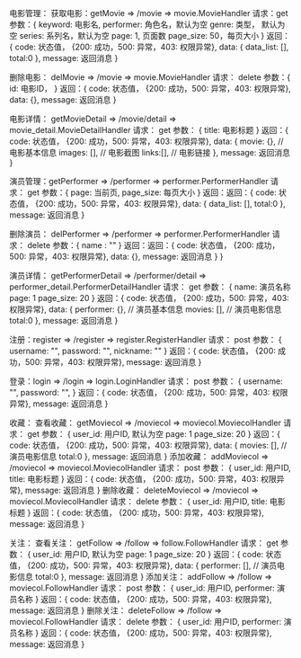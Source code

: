 
电影管理：
获取电影：getMovie		=> 	/movie 			=> movie.MovieHandler
	请求：get
	参数：{
		keyword:  电影名, 
		performer: 角色名，默认为空
		genre: 类型， 默认为空
		series: 系列名，默认为空
		page: 1, 页面数
		page_size: 50，每页大小
	}
	返回：{
		code: 状态值， {200: 成功，500: 异常，403: 权限异常},
		data: {
			data_list: [],
			total:0
		},
		message: 返回消息
	}

删除电影： delMovie		=>	/movie 			=> movie.MovieHandler
	请求： delete
	参数：{
		id: 电影ID，
	}
	返回：{
		code: 状态值， {200: 成功，500: 异常，403: 权限异常},
		data: {},
		message: 返回消息
	}
	
电影详情： getMovieDetail 	=> /movie/detail 	=> movie_detail.MovieDetailHandler
	请求： get
	参数： {
		title: 电影标题
	}
	返回：{
		code: 状态值， {200: 成功，500: 异常，403: 权限异常},
		data: {
			movie: {},	// 电影基本信息
			images: [], // 电影截图
			links:[],   // 电影链接
		},
		message: 返回消息
	}

演员管理：getPerformer 	=> /performer 		=> performer.PerformerHandler
	请求： get
	参数：{
		page: 当前页,
		page_size: 每页大小
	}
	返回：返回：{
		code: 状态值， {200: 成功，500: 异常，403: 权限异常},
		data: {
			data_list: [],
			total:0
		},
		message: 返回消息
	}

删除演员： delPerformer	=>	/performer 		=> performer.PerformerHandler
	请求： delete
	参数：{
		name : ""
	}
	返回：返回：{
		code: 状态值， {200: 成功，500: 异常，403: 权限异常},
		data: {},
		message: 返回消息
	}
	}
	
演员详情： getPerformerDetail 	=> /performer/detail 	=> performer_detail.PerformerDetailHandler
	请求： get
	参数： {
		name: 演员名称
		page: 1
		page_size: 20
	}
	返回：{
		code: 状态值， {200: 成功，500: 异常，403: 权限异常},
		data: {
			performer: {},	// 演员基本信息
			movies: [], // 演员电影信息
			total:0
		},
		message: 返回消息
	}
	
注册：register     => /register    =>  register.RegisterHandler
    请求： post
    参数： {
        username: "",
        password: "",
        nickname: ""
    }
    返回：{
        code: 状态值， {200: 成功，500: 异常，403: 权限异常},
        message: 返回消息
    }

登录：login        => /login       => login.LoginHandler
    请求： post
    参数： {
        username: "",
        password: "",
    }
    返回：{
        code: 状态值， {200: 成功，500: 异常，403: 权限异常},
        message: 返回消息
    }
    
收藏：
查看收藏： getMoviecol   => /moviecol    => moviecol.MoviecolHandler
    请求： get
    参数： {
        user_id: 用户ID, 默认为空
        page: 1
        page_size: 20
    } 
    返回：{
        code: 状态值， {200: 成功，500: 异常，403: 权限异常},
        data: {
            movies: [], // 演员电影信息
            total:0
        },
        message: 返回消息
    }
添加收藏： addMoviecol   => /moviecol    => moviecol.MoviecolHandler
    请求： post
    参数： {
        user_id: 用户ID,
        title: 电影标题
    }
    返回：{
        code: 状态值， {200: 成功，500: 异常，403: 权限异常},
        message: 返回消息
    }
删除收藏： deleteMoviecol   => /moviecol    => moviecol.MoviecolHandler
    请求： delete
    参数： {
        user_id: 用户ID,
        title: 电影标题
    }
    返回：{
        code: 状态值， {200: 成功，500: 异常，403: 权限异常},
        message: 返回消息
    }

关注： 
查看关注： getFollow   => /follow      => follow.FollowHandler
    请求： get
    参数： {
        user_id: 用户ID, 默认为空
        page: 1
        page_size: 20
    } 
    返回：{
        code: 状态值， {200: 成功，500: 异常，403: 权限异常},
        data: {
            performer: [], // 演员电影信息
            total:0
        },
        message: 返回消息
    }
添加关注： addFollow   => /follow    => moviecol.FollowHandler
    请求： post
    参数： {
        user_id: 用户ID,
        performer: 演员名称
    }
    返回：{
        code: 状态值， {200: 成功，500: 异常，403: 权限异常},
        message: 返回消息
    }
删除关注： deleteFollow   => /follow    => moviecol.FollowHandler
    请求： delete
    参数： {
        user_id: 用户ID,
        performer: 演员名称
    }
    返回：{
        code: 状态值， {200: 成功，500: 异常，403: 权限异常},
        message: 返回消息
    }